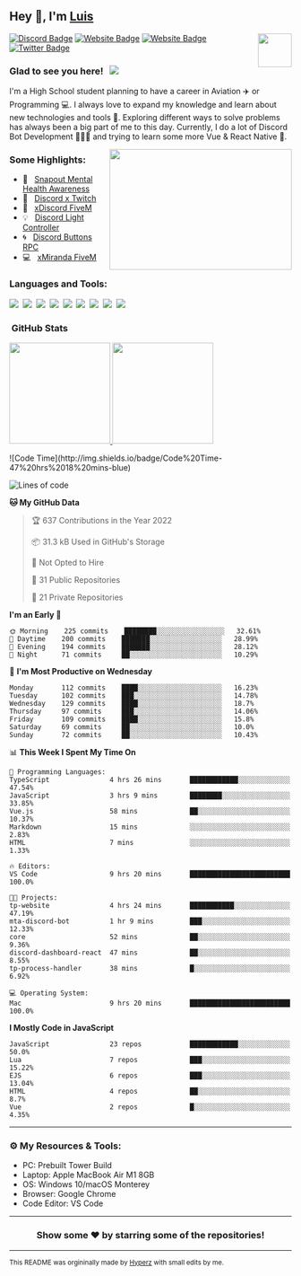 ## Hey 👋, I'm [Luis](https://hypnoticsiege.net/) 

<img align="right" height="60" width="60" alt="" src="https://hypnoticsiege.net/images/uploads/logo.png" />

[![Discord Badge](https://img.shields.io/badge/-Discord-000000?style=flat-square&logo=Discord&logoColor=white)](https://hypnoticsiege.net/discord)
[![Website Badge](https://img.shields.io/badge/Snowside-000000?style=flat-square&logo=snowpack&logoColor=blue)](https://hypnoticsiege.net/snowside)
[![Website Badge](https://img.shields.io/badge/Website-000000?style=flat-square&logo=google-chrome&logoColor=white)](https://hypnoticsiege.net/)
[![Twitter Badge](https://img.shields.io/badge/-Twitter-000000?style=flat-square&logo=Twitter&logoColor=blue)](https://twitter.com/hypnoticsiege)

### Glad to see you here! &nbsp; ![](https://komarev.com/ghpvc/?username=HypnoticSiege&label=Views&color=blue&style=plastic) 

I'm a High School student planning to have a career in Aviation ✈️ or Programming 💻. I always love to expand my knowledge and learn about new technologies and tools 🔨.  Exploring different ways to solve problems has always been a big part of me to this day. Currently, I do a lot of Discord Bot Development 👨🏻‍💻 and trying to learn some more Vue & React Native 👀.

<img align="right" height="215" width="325" alt="" src="https://cdn.dribbble.com/users/416610/screenshots/4801105/coding_desk_flat_vector_ui_ux_design_illustration_motion_animation_gif2.gif" />


### Some Highlights:

- 📌 &nbsp; [Snapout Mental Health Awareness](https://snapout.nl/)
- 🚀 &nbsp; [Discord x Twitch](https://github.com/HypnoticSiege/Discord-x-Twitch)
- 🏫 &nbsp; [xDiscord FiveM](https://github.com/HypnoticSiege/xDiscord)
- 💡 &nbsp; [Discord Light Controller](https://github.com/HypnoticSiege/discord-light-controller)
- 🌀 &nbsp; [Discord Buttons RPC](https://github.com/HypnoticSiege/Discord-Buttons-RPC)
- 💻 &nbsp; [xMiranda FiveM](https://github.com/HypnoticSiege/xMiranda)

### Languages and Tools:

![](https://img.shields.io/badge/JavaScript-000000?style=for-the-badge&logo=javascript&logoColor=yellow)&nbsp;
![](https://img.shields.io/badge/Node.js-000000?style=for-the-badge&logo=node.js&logoColor=green)&nbsp;
![](https://img.shields.io/badge/HTML5-000000?style=for-the-badge&logo=html5&logoColor=orange)&nbsp;
![](https://img.shields.io/badge/CSS3-000000?style=for-the-badge&logo=css3&logoColor=blue)&nbsp;
![](https://img.shields.io/badge/Typescript-000000?style=for-the-badge&logo=typescript&logoColor=blue)&nbsp;
![](https://img.shields.io/badge/Windows-000000?style=for-the-badge&logo=windows&logoColor=blue)&nbsp;
![](https://img.shields.io/badge/Linux-000000?style=for-the-badge&logo=linux&logoColor=orange)&nbsp;
![](https://img.shields.io/badge/Discord-000000?style=for-the-badge&logo=discord&logoColor=white)&nbsp;
![](https://img.shields.io/badge/GitHub-000000?style=for-the-badge&logo=github&logoColor=white)&nbsp;

### &nbsp;GitHub Stats

<p align="left">
<a href="https://github.com/HypnoticSiege">
  <img height="180em" src="https://github-readme-stats-eight-theta.vercel.app/api?username=HypnoticSiege&show_icons=true&theme=react&include_all_commits=true&count_private=true"/>
  <img height="180em" src="https://github-readme-stats-eight-theta.vercel.app/api/top-langs/?username=HypnoticSiege&layout=compact&langs_count=8&theme=react"/>
  </a>
</p>
<!--START_SECTION:waka-->
![Code Time](http://img.shields.io/badge/Code%20Time-47%20hrs%2018%20mins-blue)

![Lines of code](https://img.shields.io/badge/From%20Hello%20World%20I%27ve%20Written-110%20Thousand%20lines%20of%20code-blue)

**🐱 My GitHub Data** 

> 🏆 637 Contributions in the Year 2022
 > 
> 📦 31.3 kB Used in GitHub's Storage 
 > 
> 🚫 Not Opted to Hire
 > 
> 📜 31 Public Repositories 
 > 
> 🔑 21 Private Repositories  
 > 
**I'm an Early 🐤** 

```text
🌞 Morning    225 commits    ████████░░░░░░░░░░░░░░░░░   32.61% 
🌆 Daytime    200 commits    ███████░░░░░░░░░░░░░░░░░░   28.99% 
🌃 Evening    194 commits    ███████░░░░░░░░░░░░░░░░░░   28.12% 
🌙 Night      71 commits     ██░░░░░░░░░░░░░░░░░░░░░░░   10.29%

```
📅 **I'm Most Productive on Wednesday** 

```text
Monday       112 commits    ████░░░░░░░░░░░░░░░░░░░░░   16.23% 
Tuesday      102 commits    ███░░░░░░░░░░░░░░░░░░░░░░   14.78% 
Wednesday    129 commits    ████░░░░░░░░░░░░░░░░░░░░░   18.7% 
Thursday     97 commits     ███░░░░░░░░░░░░░░░░░░░░░░   14.06% 
Friday       109 commits    ████░░░░░░░░░░░░░░░░░░░░░   15.8% 
Saturday     69 commits     ██░░░░░░░░░░░░░░░░░░░░░░░   10.0% 
Sunday       72 commits     ██░░░░░░░░░░░░░░░░░░░░░░░   10.43%

```


📊 **This Week I Spent My Time On** 

```text
💬 Programming Languages: 
TypeScript               4 hrs 26 mins       ████████████░░░░░░░░░░░░░   47.54% 
JavaScript               3 hrs 9 mins        ████████░░░░░░░░░░░░░░░░░   33.85% 
Vue.js                   58 mins             ██░░░░░░░░░░░░░░░░░░░░░░░   10.37% 
Markdown                 15 mins             ░░░░░░░░░░░░░░░░░░░░░░░░░   2.83% 
HTML                     7 mins              ░░░░░░░░░░░░░░░░░░░░░░░░░   1.33%

🔥 Editors: 
VS Code                  9 hrs 20 mins       █████████████████████████   100.0%

🐱‍💻 Projects: 
tp-website               4 hrs 24 mins       ███████████░░░░░░░░░░░░░░   47.19% 
mta-discord-bot          1 hr 9 mins         ███░░░░░░░░░░░░░░░░░░░░░░   12.33% 
core                     52 mins             ██░░░░░░░░░░░░░░░░░░░░░░░   9.36% 
discord-dashboard-react  47 mins             ██░░░░░░░░░░░░░░░░░░░░░░░   8.55% 
tp-process-handler       38 mins             █░░░░░░░░░░░░░░░░░░░░░░░░   6.92%

💻 Operating System: 
Mac                      9 hrs 20 mins       █████████████████████████   100.0%

```

**I Mostly Code in JavaScript** 

```text
JavaScript               23 repos            ████████████░░░░░░░░░░░░░   50.0% 
Lua                      7 repos             ███░░░░░░░░░░░░░░░░░░░░░░   15.22% 
EJS                      6 repos             ███░░░░░░░░░░░░░░░░░░░░░░   13.04% 
HTML                     4 repos             ██░░░░░░░░░░░░░░░░░░░░░░░   8.7% 
Vue                      2 repos             █░░░░░░░░░░░░░░░░░░░░░░░░   4.35%

```



<!--END_SECTION:waka-->

---

### ⚙️ My Resources & Tools:

- PC: Prebuilt Tower Build
- Laptop: Apple MacBook Air M1 8GB
- OS: Windows 10/macOS Monterey
- Browser: Google Chrome
- Code Editor: VS Code

---

<h3 align=center>Show some ❤️ by starring some of the repositories!</h3>

---
<small>This README was orgininally made by <a href="https://hyperz.net/">Hyperz</a> with small edits by me.</small>
